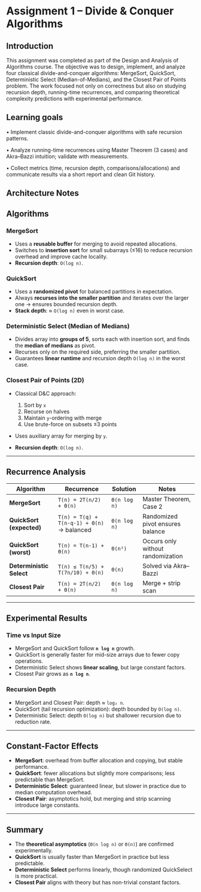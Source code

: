 # Assignment 1 – Divide & Conquer Algorithms

## Introduction

This assignment was completed as part of the Design and Analysis of Algorithms course.
The objective was to design, implement, and analyze four classical divide-and-conquer algorithms: MergeSort, QuickSort, Deterministic Select (Median-of-Medians), and the Closest Pair of Points problem.
The work focused not only on correctness but also on studying recursion depth, running-time recurrences, and comparing theoretical complexity predictions with experimental performance. 

## Learning goals
• Implement classic divide-and-conquer algorithms with safe recursion patterns.

• Analyze running-time recurrences using Master Theorem (3 cases) and Akra–Bazzi intuition; validate
with measurements.

• Collect metrics (time, recursion depth, comparisons/allocations) and communicate results via a short
report and clean Git history.

## Architecture Notes
## Algorithms

### MergeSort

* Uses a **reusable buffer** for merging to avoid repeated allocations.
* Switches to **insertion sort** for small subarrays (≤16) to reduce recursion overhead and improve cache locality.
* **Recursion depth**: `O(log n)`.

### QuickSort

* Uses a **randomized pivot** for balanced partitions in expectation.
* Always **recurses into the smaller partition** and iterates over the larger one → ensures bounded recursion depth.
* **Stack depth**: ≈ `O(log n)` even in worst case.

### Deterministic Select (Median of Medians)

* Divides array into **groups of 5**, sorts each with insertion sort, and finds the **median of medians** as pivot.
* Recurses only on the required side, preferring the smaller partition.
* Guarantees **linear runtime** and recursion depth `O(log n)` in the worst case.

### Closest Pair of Points (2D)

* Classical D&C approach:

  1. Sort by `x`
  2. Recurse on halves
  3. Maintain `y`-ordering with merge
  4. Use brute-force on subsets ≤3 points
* Uses auxiliary array for merging by `y`.
* **Recursion depth**: `O(log n)`.

---

## Recurrence Analysis

| Algorithm                | Recurrence                                 | Solution     | Notes                             |
| ------------------------ | ------------------------------------------ | ------------ | --------------------------------- |
| **MergeSort**            | `T(n) = 2T(n/2) + Θ(n)`                    | `Θ(n log n)` | Master Theorem, Case 2            |
| **QuickSort (expected)** | `T(n) = T(q) + T(n-q-1) + Θ(n)` → balanced | `Θ(n log n)` | Randomized pivot ensures balance  |
| **QuickSort (worst)**    | `T(n) = T(n-1) + Θ(n)`                     | `Θ(n²)`      | Occurs only without randomization |
| **Deterministic Select** | `T(n) ≤ T(n/5) + T(7n/10) + Θ(n)`          | `Θ(n)`       | Solved via Akra–Bazzi             |
| **Closest Pair**         | `T(n) = 2T(n/2) + Θ(n)`                    | `Θ(n log n)` | Merge + strip scan                |

---

## Experimental Results

### Time vs Input Size

* MergeSort and QuickSort follow **`n log n`** growth.
* QuickSort is generally faster for mid-size arrays due to fewer copy operations.
* Deterministic Select shows **linear scaling**, but large constant factors.
* Closest Pair grows as **`n log n`**.

### Recursion Depth

* MergeSort and Closest Pair: depth ≈ `log₂ n`.
* QuickSort (tail recursion optimization): depth bounded by `O(log n)`.
* Deterministic Select: depth `O(log n)` but shallower recursion due to reduction rate.

---

## Constant-Factor Effects

* **MergeSort**: overhead from buffer allocation and copying, but stable performance.
* **QuickSort**: fewer allocations but slightly more comparisons; less predictable than MergeSort.
* **Deterministic Select**: guaranteed linear, but slower in practice due to median computation overhead.
* **Closest Pair**: asymptotics hold, but merging and strip scanning introduce large constants.

---

## Summary

* The **theoretical asymptotics** (`Θ(n log n)` or `Θ(n)`) are confirmed experimentally.
* **QuickSort** is usually faster than MergeSort in practice but less predictable.
* **Deterministic Select** performs linearly, though randomized QuickSelect is more practical.
* **Closest Pair** aligns with theory but has non-trivial constant factors.
